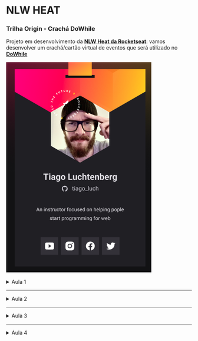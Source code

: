 # NLW HEAT

### Trilha Origin - Crachá DoWhile

Projeto em desenvolvimento da **[NLW Heat da Rocketseat](https://nextlevelweek.com/inscricao/7)**: vamos desenvolver um crachá/cartão virtual de eventos que será utilizado no **[DoWhile](https://dowhile.io/convite/jessica-niide)**

![Imagem do crachá no figma](https://github.com/Jessica-Niide/nlw_heat/blob/master/extras/figma_example.png?raw=true)

<details>
<summary>Aula 1</summary>
    
## Fundamentos WEB

<details>
<summary>Javascript </summary>

- O Javascript (JS) é a linguagem de programação que usamos para deixar as aplicações dinâmicas.
- JS é processado nos navegadores para trazer a experiência de utilização da página para o cliente.
</details>

<br>
<details>
<summary>HTML - HyperText Markup Language</summary>

- HTML não possui lógica de programação, por isso não é uma linguagem de programação. É um conjunto de textos com tags, que serão interpretadas e traduzidas no navegador.
- As tags do HTML são indicadas entre `<>`, e indicam como o texto associado a essa tag deve ser interpretado. Por exemplo, a tag `<title>` traz o nome da página, que será exibido na aba do navegador.
- Exemplo de código HTML

```html
<!DOCTYPE html>
<html>
  <head>
    <title>Jessica Niide - DoWhile 2021</title>
  </head>
  <body>
    <h1>Jessica Niide</h1>
    <a href="https://instagram.com/jessicaniide">@jessicaniide</a>
  </body>
</html>
```

- A tag `<!DOCTYPE html>` é especial e obrigatória, indica para o navegador que o documento está escrito em html5.
- Dentro da `<head>` vão informações sobre a página.
- Dentro do `<body>` vai o conteúdo da página.
</details>

<br>
<details>
<summary>CSS - Cascading Style Sheets</summary>

- CSS é a estilização do HTML
- A sintaxe do CSS é

```css
seletor {
  propriedade: valor;
}
```

- Exemplo real:

```css
h1 {
  font-size: 1.5rem;
}
```

- `h1` é o seletor. Todas as tags de html que forem iguais ao seletor receberam essa estilização. A propriedade que ele está recebendo é `font-size`, que será alterada para o valor de `1.5rem`. O CSS fecha o comando após o valor com ponto e vírgula `;`.
- Folha de estilo em cascata: a ordem de aparição dos elementos importa. Tem mais força o elemento que for colocado por último na estilização.

</details>

</details>

---

<details>
<summary>Aula 2</summary>
    
## Revisão dos conceitos da aula 1 e aprofundamento

Estilização da página finalizada!

![Imagem do crachá](https://github.com/Jessica-Niide/nlw_heat/blob/master/extras/aula2.png?raw=true)

<details>
<summary>HTML</summary>
Já vimos que o HTML é uma linguagem que contém marcações, as tags, e que cada tag tem o seu significado, que será traduzido pelo navegador. Ou seja, o html é o responsável pela estrutura das páginas, definindo quem são o título da página, os botões, as estruturas de textos (parágrafos, seções, cabeçalhos de seções), os links, as imagens, etc.

<details>
<summary>Estrutura das tags</summary>
    
As tags são as marcações que determinam qual a função do texto na página. As tags possuem a seguinte estrutura:
    
```html
<!-- As tags podem ter abertura e fechamento, o que acontece aqui, que ela aparece em par -->
<nome-da-tag atributos="valor">
Conteúdo
</nome-da-tag>

<!-- Tags também podem se fechar em si mesmo -->
<nome-da-tag  atributos="valor"/>
```

Os atributos são opcionais, e fornecem informações adicionais para as tags. Podem ser usados vários atributos em uma única tag.

As tags que não possuem conteúdo se fecham em si. É o caso, por exemplo, das tags `<img>` e `<link>`, que usamos no head.

O conteúdo da tag é o que será exibido para o cliente, dentro é claro daquele espaço que a tag indica. Então o conteúdo de uma tag `<button>` será o texto indicado no botão.

```html
<!DOCTYPE html>
<html>
  <body>
    <button>Conteúdo da tag</button>
  </body>
</html>
```

Na tela do navegador, vemos o seguinte resultado:

![Imagem do botão](https://github.com/Jessica-Niide/nlw_heat/blob/master/extras/button.png?raw=true)

Observação importante: dentro de uma tag podem ser colocadas outras tags. Esse é o conceito de aninhamento. No exemplo acima, a tag `<html>` está por fora de todas as outras, e se fecha após todas as outras. Depois temos a tag `<body>` e dentro dela vem a tag `<button>` completa.

</details>

<details>
<summary>Semântica</summary>

A semântica para a linguística está associada ao sentido, à função, de cada palavra em uma frase. Dentro do html 5 foram incluídas as tags semânticas, que possuem significados, facilitando a construção dos layouts das páginas.

Tags não semânticas, com a tag div, não trazem informação sobre o que será seu conteúdo. Qualquer coisa pode ser colocada dentro da div.

Já uma tag semântica, como a `<main>`, nos informa que é ali que estará o conteúdo principal da página.

```html
<div id="main">
  <p>
    Podemos colocar dentro da div o conteúdo da main, e indicar pelo id o que
    estamos fazendo. O problema é que a div em si não possui significado, e um
    leitor de tela ou ferramenta de pesquisa não vê o id "main" que foi dado à
    div, portanto ele não sabe que este é o conteúdo principal.
  </p>
</div>
<!-- Sem falar que toda div fecha igual! Imagina várias delas fechando no 
seu arquivo uma depois da outra /o\ -->

<main>
  <p>
    Se utilizarmos a tag main, o código fica mais direto, e todo mundo fica
    sabendo o que esperar dessa tag.
  </p>
</main>
```

Algumas tags semânticas são header, footer, aside, nav, figure.

Curiosidade - uma explicação muito legal (em inglês) sobre a diferença entre as tags `<figure>` e `<img>`: [https://www.geeksforgeeks.org/difference-between-figure-img-tags-in-html/](https://www.geeksforgeeks.org/difference-between-figure-img-tags-in-html/)

</details>

</details>

<br>
<details>
<summary>CSS</summary>

O estilo da página é definido pelo css. Cores, fontes, tamanhos, sombras, tudo isso é adicionado ao html pelo css.

Podemos adicionar estilo diretamente no arquivo com o html, dentro da tag `<style>`, mas a leitura fica mais limpa e organizada quando separamos a estilização em um arquivo próprio. Nesse caso, para que a página final receba essa estilização, utilizamos outra tag (`<link>`) que faz a ligação entre os dois arquivos.

<details>
    <summary>Estrutura de um arquivo .css</summary>

O arquivo de regras de estilização que vamos criar é basicamente uma lista de estilos que serão aplicados aos elementos html. No botão mostrado anteriormente, podemos aplicar a seguinte estilização:

```css
/* O símbolo * indica um seletor universal, ou seja, o arquivo inteiro recebe essas regras.
Body e button são os seletores das tags body e button, respectivamente, e as regras para eles serão aplicadas 
apenas a esses elementos. */
* {
  background: purple;
}

body {
  padding: 10pt;
  background: lightgoldenrodyellow;
}

button {
  border: 1px solid black;
  border-radius: 6px;
  padding: 5pt;
  color: white;
}
```

O resultado desse estilo é o seguinte:

![Imagem do botão com estilo](https://github.com/Jessica-Niide/nlw_heat/blob/master/extras/button_css.png?raw=true)

</details>

<details>
<summary>Cascata</summary>

Os estilos são aplicados em cascata, ou seja, os estilos definidos mais "baixo" tem mais força. No exemplo, a cor de fundo foi definida para todo o arquivo pelo seletor _, mas como definimos uma nova cor para o fundo do body, esse será o estilo que o body irá ter. O button não tem regra para cor de fundo, por isso ele está com o fundo roxo definido pelo _.

Podemos pensar que o estilo da página é aplicado lendo as regras css de cima para baixo. Assim, o fundo é pintado todo de roxo, depois o body recebe o padding e tem a cor de fundo alterada, e por último o botão recebe suas características.

</details>

<details>
<summary>Especificidade</summary>

É possível sobrescrever a cascata utilizando a especificidade. Quando precisamos escolher um elemento da página, ou um conjunto de elementos, para receber uma estilização diferente, podemos usar a especificidade. Podemos fazer isso por:

- Estilos inline: são declarações de estilo feitas pelo atributo style dentro da tag html. Ao indicar no arquivo html, dentro da tag do elemento o estilo que ele irá receber, essa regra será a mais forte de todas e prevalecerá. Evitamos misturar estilização na estrutura, por isso deve ser usada como último recurso.
- Seleção pelo id: dentro de qualquer tag do html, podemos passar um atributo `id="nome"`. Na folha de estilos, escolhemos o seletor de id utilizando `#nome`. Essa é a seleção mais forte que temos para a folha de estilos.
- Seleção pela classe: também como atributo da tag html, podemos passar uma classe com `class="nome"`. A seleção da classe no css é feita por `.nome`, e é mais fraca do que a seleção por id, mas é mais forte do que a seleção por elemento.
- Seleção por elemento: é a seleção mais fraca, que passa os estilos para o elemento utilizando o nome da tag.

Existem outras regras para selecionar elementos específicos dentro do css, como para escolher a primeira ocorrência de um elemento, ou a junção de elemento e classe para dar mais força ao estilo. Essas regras são aprendidas com a prática e alguma pesquisa. Alguns jogos também ajudam a entender melhor os seletores, como o CSS Diner ([https://flukeout.github.io/](https://flukeout.github.io/)).

</details>

<details>
<summary>Unidades de medida</summary>

Podemos usar diversas unidades de medida no css.

Algumas são unidades estáticas, como centimetros (cm), pixels (px), pontos (pt).

Outras são relativas, ou seja, podem variar de acordo com o tamanho da tela, o viewport (vh = viewport height = altura da tela, vw = viewport width = largura da tela), ou com o tamanho de fonte, o em (relativo ao tamanho da fonte do elemento pai) e o rem (relativo ao tamanho da fonto do root).

- Relativa x Estática
  A escolha pela unidade que será usada depende do que se vai estilizar. Se queremos que uma imagem ou logo, por exemplo, tenha um tamanho fixo, usamos unidades estáticas. Já se queremos definir que a imagem se molde para ocupar metade da tela, e não sabemos o tamanho da tela em que a página será aberta, empregamos as unidades relativas.

</details>

<details>
<summary>Box Model</summary>

Podemos pensar que para o css cada elemento que ele irá estilizar é uma caixa. Um parágrafo é uma caixa, uma div qualquer é uma caixa, um botão é uma caixa. Pensando nisso fica mais fácil entender o que é a margin e o padding, e como posicionar nossos elementos na página.

</details>

</details>
</details>

---

<details>
<summary>Aula 3</summary>

### Colocando lógica na página

<details>
<summary>Javascript</summary>

Javascript é a linguagem de programação que utilizamos no desenvolvimento web para conferir elementos dinâmicos às páginas.
O Javascript é lido e executado como lemos normalmente um texto ocidental, ou seja, o código é lido de cima para baixo, da esquerda para a direita. As intruções são executadas na ordem em que aparecem no cóodigo.

<details>
<summary>Os dados do Javascript</summary>

Para declarar um dado em Javascript, utilizamos a seguinte sintaxe:

```jsx
// A declaração é feita por:
// tipo nome-da-variável = valor
const tech = 'Javascript'

// Agora podemos usar a variável tech no programa.
console.log(tech)

// O comando acima irá exibir no console o valor que foi atribuído para tech, ou seja, irá escrever Javascript
```

- Tipos de variáveis

  - const: (= constante) indica que a variável receberá um valor uma única vez no programa e não poderá ser alterada.
  - let: (= modificável) indica que a variável poderá mudar de valor.

- Tipos de dados primitvos

  - String: é um dado de texto. Deve ser declarado entre aspas (duplas ou simples).
  - Number: é um dado de número, logo pode ser usado para realizar operações. Atenção: um número entre aspas é uma string, "1" é tratado como texto e 1 como número.
  - Boolean: os booleanos são os valores lógicos true (verdadeiro) ou false (falso).

- Tipos de dados estruturados
  - Objetos
    Um objeto é um conjunto de dados agrupados em uma única variável. Quando declaramos um objeto, devemos dizer quais são os dados que ele possui. A forma de declarar os dados em um objeto é diferente da declaração de dados primitivos, tendo a seguinte estrutura:
    ```jsx
    // Um objeto tem seus dados definidos entre chaves
    const objeto = {
      // Os dados aqui são da forma
      // nome-da-variável: valor
      // a vírgula separa um dado do seguinte
      tech: 'Javascript',
      aula: 3
    }
    ```

</details>

<details>
<summary>Funções</summary>

Funções são sequências de comandos que devem ser executadas em ordem para realizar uma tarefa. Para declarar uma função no Javascript, fazemos do seguinte modo:

```jsx
// Indicamos ao programa que se trata de uma função pela paralvra "function"
// Nomeamos a função e colocamos entre () os parâmetros que ela recebe
// Se não houver parâmetros, deixa-se () vazio
// Entre as chaves {} colocamos os comandos da função

function nome-da-função(parâmetros) {
  comandos;
}

// E para chamar a função, fazemos:
nome-da-função(parâmetros);
```

  </details>

  <details>
  <summary>Boas práticas de escrita</summary>
      
  Evite usar nomes que não tem sentido para as variáveis e funções. Quem for ler o código deve conseguir entender para que serve a variável.
  </details>

</details>

<br>
<details>
<summary>DOM</summary>

- O DOM é uma versão da página html que o navegador cria, em que cada elemento do html é mapeado como um objeto (um objeto da DOM, não um objeto como em Javascript).
  Com a página toda mapeada pelo navegador, podemos acessar os elementos da página utilizando o Javascript.

- Acessando os elementos pelo Javascript

  Para acessar os elementos da DOM no Javascript, utilizamos o comando `document`. A partir dele, podemos trabalhar com os elementos do html.

  ```jsx
  // Para acessar o elemento pela classe
  document.getElementsByClassName('class').textContent = 'new'

  // Mas se estamos usando o id, podemos cortar uma parte do código
  id.textContent = 'new'
  ```

</details>

</details>

---

<details>
<summary>Aula 4</summary>

### Colocando o crachá na internet

Acesse o crachá construído nesse projeto em: https://jessica-niide.github.io/nlw_heat/

<details>
<summary>API</summary>

Uma API é uma interface de comunicação entre sites ou aplicativos. Por meio delas é possível buscar conteúdo de sites ou funcionalidades, e utilizar na sua própria aplicação. Neste projeto, utilizamos a api do github para buscar informações sobre o usuário que serão exibidas no crachá.
</details>

<details>
<summary>JSON</summary>

JSON (JavaScript Object Notation) é basicamente uma forma de escrever dados usado para transferir informações de um lugar para outro.

O JSON se parece com um objeto do Javascript. Os dados vem apresentados entre chaves, e eles são escritos da forma `"propriedade": valor`. O nome da propriedade deve vir entre aspas, por exemplo `"id"`, e o seu valor pode ser qualquer tipo de dado do Javascript (string, number, objeto, etc).

</details>

</details>
